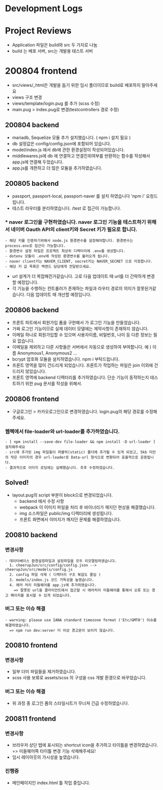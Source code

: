 # Development Logs

# Project Reviews

- Application 파일은 build와 src 두 가지로 나눔
- build 는 배포 서버, src는 개발용 테스트 서버

# 200804 frontend

- src/views/\_html은 개발을 돕기 위한 임시 폴더이므로 build로 배포하지 말아주세요
- views 구조 변경
- views/template/login.pug 를 추가 (scss 수정)
- main.pug > index.pug로 변경(testcontrollers 경로 수정)

## 200804 backend

- mariadb, Sequelize 모듈 추가 설치했습니다. ( npm i 설치 필요 )
- db 설정값은 config/config.json에 포함되어 있습니다.
- model/index.js 에서 db에 관한 환경설정이 작성되어있습니다.
- middlewares.js에 db 에 연결하고 연결진위여부를 반환하는 함수를 작성해서 app.js에 연결해 두었습니다.
- app.js를 개편하고 더 많은 모듈을 추가하였습니다.

## 200805 backend

- passport, passport-local, passport-naver 를 설치 하였습니다 'npm i' 요청드립니다.
- 테스트 라우터를 분리하였습니다. /test 로 접근이 가능합니다.

### \* naver 로그인을 구현하였습니다. naver 로그인 기능을 테스트하기 위해서 네이버 Oauth API의 client키와 Secret 키가 필요로 합니다.

    - 해당 키를 인증하기위해서 node.js 환경변수를 설정해야합니다. 환경변수는 process.env로 접근이 가능합니다.
    - 환경변수 설정 파일은 프로젝트 최상위 디렉터리에 .env를 생성합니다.
    - dotenv 모듈이 .env에 작성된 환경변수를 불러오게 됩니다.
    - naver client키는 NAVER_CLIENT, secret키는 NAVER_SECRET 으로 지정합니다.
    - 해당 키 값 목록은 백엔드 담당에게 전달받으세요.

- url 설계가 더 복잡해진거같습니다. 고로 다음 업데이트 때 url를 더 간략하게 변경 할 예정입니다.
- 각 기능을 수행하는 컨트롤러가 존재하는 파일과 라우터 경로의 의미가 잘못된거같습니다. 다음 업데이트 때 개선할 예정입니다.

## 200806 backend

- 프론트 파트에서 회원가입 폼을 구현해서 가 로그인 기능을 만들었습니다.
- 가짜 로그인 기능이므로 실제 데이터 모델에는 제약사항이 존재하지 않습니다.
- 이메일 하나로 회원가입할 수 있으며 사용자이름, 비밀번호, 나이 등 다른 정보는 필요 없습니다.
- 이메일을 제외하고 다른 사항들은 서버에서 자동으로 생성하여 부여합니다. 예 ) 이름 Anonymous1, Anonymous2 ...
- bcrypt 암호화 모듈을 설치하였습니다. npm i 부탁드립니다.
- 프론트 영역을 많이 건드리게 되었습니다. 프론트가 작업하는 파일은 join 이외에 건드리지 않았습니다.
- 프론트 영역에 backend 디렉터리를 추가하였습니다. 단순 기능이 동작하는지 테스트하기 위한 pug 문서를 작성을 위해서.

## 200806 frontend

- 구글로그인 > 카카오로그인으로 변경하였습니다. login.pug의 해당 경로를 수정해주세요.

### 웹펙에서 file-loader와 url-loader를 추가하였습니다.

    - [ npm install --save-dev file-loader && npm install -D url-loader ] 설치해주세요
    - src에 추가된 img 파일들이 퍼블릭(static) 폴더에 추가될 수 있게 되었고, 5kb 미만의 작은 이미지의 경우 url-loader로 Data-url 형식으로 변환되어 효율적으로 운용됩니다.
    - 결과적으로 이미지 로딩에는 실패했습니다. 추후 수정하겠습니다.

## Solved!
- layout.pug의 script 부분이 block으로 변경되었습니다.
  * backend 에서 수정 사항
  - webpack 이 이미지 파일을 처리 후 바이너리가 깨지던 현상을 해결했습니다.
  - img 소스파일은 public/img 디렉터리에 생성됩니다.
  - 프론트 화면에서 이미지가 깨지던 문제를 해결하였습니다.

## 200810 backend
### 변경사항
    - 데이터베이스 환경설정파일과 설정파일을 모두 리모델링하였습니다.
      1. cheerupJun/src/config/config.json --> cheerupJun/src/models/config.js
      2. config 파일 삭제 ( 디렉터리 구조 복잡도 줄임 )
      3. models/index.js 코드 가독성을 높였습니다.
      4. 에러 처리 미들웨어를 app.js에 추가하였습니다.
        => 잘못된 url을 클라이언트에서 접근할 시 에러처리 미들웨어를 통해서 오류 또는 경고 페이지를 표시할 수 있게 되었습니다. 
### 버그 또는 이슈 해결
    - warning: please use IANA standard timezone format ('Etc/GMT0') 이슈를 해결하였습니다.
      => npm run dev:server 더 이상 경고문이 보이지 않습니다.


## 200810 frontend
### 변경사항
  - 일부 더미 파일들을 제거하였습니다.
  - scss 사용 보류로 assets/scss 의 구성을 css 개발 환경으로 바꾸었습니다.
### 버그 또는 이슈 해결
  - 위 과정 중 로그인 폼의 스타일시트가 무너져 긴급 수정하였습니다.


## 200811 frontend
### 변경사항
  - 브라우저 상단 탭에 표시되는 shortcut icon을 추가하고 타이틀을 변경하였습니다.
    => 미들웨어쪽 타이틀 변경 기능 삭제해주세요!
  - 임시 레이아웃의 가시성을 높였습니다.
### 진행중
  - 메인페이지인 index.html 틀 작업 중입니다.